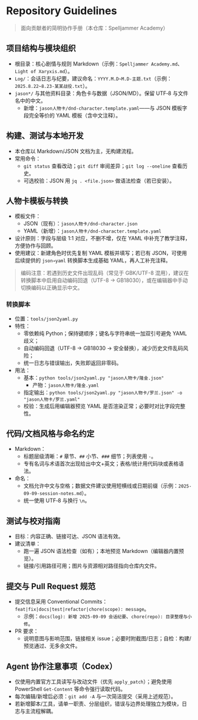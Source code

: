# Repository Guidelines

> 面向贡献者的简明协作手册（本仓库：Spelljammer Academy）

## 项目结构与模块组织
- 根目录：核心剧情与规则 Markdown（示例：`Spelljammer Academy.md`、`Light of Xaryxis.md`）。
- `Log/`：会话日志与纪要，建议命名：`YYYY.M.D~M.D-主题.txt`（示例：`2025.8.22~8.23-某某战役.txt`）。
- `jason*/` 与其他资料目录：角色卡与数据（JSON/MD）。保留 UTF‑8 与文件名中的中文。
  - 新增：`jason人物卡/dnd-character.template.yaml`——与 JSON 模板字段完全等价的 YAML 模板（含中文注释）。

## 构建、测试与本地开发
- 本仓库以 Markdown/JSON 文档为主，无构建流程。
- 常用命令：
  - `git status` 查看改动；`git diff` 审阅差异；`git log --oneline` 查看历史。
  - 可选校验：JSON 用 `jq . <file.json>` 做语法检查（若已安装）。

## 人物卡模板与转换
- 模板文件：
  - JSON（现有）：`jason人物卡/dnd-character.json`
  - YAML（新增）：`jason人物卡/dnd-character.template.yaml`
- 设计原则：字段与层级 1:1 对应，不删不增，仅在 YAML 中补充了教学注释，方便协作与回顾。
- 使用建议：新建角色时优先复制 YAML 模板并填写；若已有 JSON，可使用后续提供的 `json→yaml` 转换脚本生成基础 YAML，再人工补充注释。

> 编码注意：若遇到历史文件出现乱码（常见于 GBK/UTF-8 混用），建议在转换脚本中启用自动编码回退（UTF-8 → GB18030），或在编辑器中手动切换编码以正确显示中文。

### 转换脚本
- 位置：`tools/json2yaml.py`
- 特性：
  - 零依赖纯 Python；保持键顺序；键名与字符串统一加双引号避免 YAML 歧义；
  - 自动编码回退（UTF-8 → GB18030 → 安全替换），减少历史文件乱码风险；
  - 统一日志与错误输出，失败即返回非零码。
- 用法：
  - 基本：`python tools/json2yaml.py "jason人物卡/隆金.json"`
    - 产物：`jason人物卡/隆金.yaml`
  - 指定输出：`python tools/json2yaml.py "jason人物卡/罗兰.json" -o "jason人物卡/罗兰.yaml"`
  - 校验：生成后用编辑器预览 YAML 是否渲染正常；必要时对比字段完整性。

## 代码/文档风格与命名约定
- Markdown：
  - 标题层级清晰：`#` 章节、`##` 小节、`###` 细节；列表使用 `-`。
  - 专有名词与术语首次出现给出中文+英文；表格/统计用代码块或表格语法。
- 命名：
  - 文档允许中文与空格；数据文件建议使用短横线或日期前缀（示例：`2025-09-09-session-notes.md`）。
  - 统一使用 UTF‑8 与换行 `\n`。

## 测试与校对指南
- 目标：内容正确、链接可达、JSON 语法有效。
- 建议清单：
  - 跑一遍 JSON 语法检查（如有）；本地预览 Markdown（编辑器内置预览）。
  - 链接/引用路径可用；图片与资源相对路径指向仓库内文件。

## 提交与 Pull Request 规范
- 提交信息采用 Conventional Commits：`feat|fix|docs|test|refactor|chore(scope): message`。
  - 示例：`docs(log): 新增 2025-09-09 会话纪要`、`chore(repo): 目录整理与小修`。
- PR 要求：
  - 说明意图与影响范围，链接相关 issue；必要时附截图/日志；自检：构建/预览通过、无多余文件。

## Agent 协作注意事项（Codex）
- 仅使用内置官方工具读写与改动文件（优先 `apply_patch`）；避免使用 PowerShell `Get-Content` 等命令强行读取代码。
- 每次编辑/新增后必须：`git add -A` 与一次简洁提交（采用上述规范）。
- 若新增脚本/工具，请单一职责、分层组织，错误与边界处理独立为模块，日志与主流程解耦。
